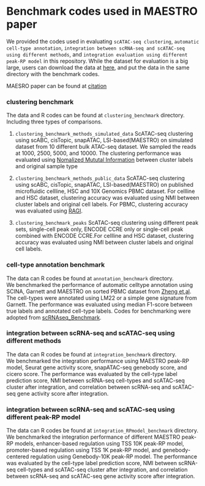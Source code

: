# Benchmark codes used in MAESTRO paper
We provided the codes used in evaluating ```scATAC-seq clustering```, ```automatic cell-type annotation```, ```integration between scRNA-seq and scATAC-seq using different methods```, and ```integration evaluation using different peak-RP model``` in this repository. While the dataset for evaluation is a big large, users can download the data at [here](), and put the data in the same directory with the benchmark codes.

MAESRO paper can be found at [citation](citation)

### clustering benchmark
The data and R codes can be found at ```clustering_benchmark``` directory. Including three types of comparisons.   
1) ```clustering_benchmark_methods_simulated_data```
ScATAC-seq clustering using scABC, cisTopic, snapATAC, LSI-based(MAESTRO) on simulated dataset from 10 different bulk ATAC-seq dataset. We sampled the reads at 1000, 2500, 5000, and 10000. The clustering performance was evaluated using [Nomalized Mututal Information](https://nlp.stanford.edu/IR-book/html/htmledition/evaluation-of-clustering-1.html) between cluster labels and original sample type 

2) ```clustering_benchmark_methods_public_data``` 
ScATAC-seq clustering using scABC, cisTopic, snapATAC, LSI-based(MAESTRO) on published microfluidic cellline, HSC and 10X Genomics PBMC dataset. For cellline and HSC dataset, clustering accuracy was evaluated using NMI between cluster labels and original cell labels. For PBMC, clustering accuracy was evaluated using [RAGI](https://genomebiology.biomedcentral.com/articles/10.1186/s13059-019-1854-5).

3) ```clustering_benchmark_peaks```
ScATAC-seq clustering using different peak sets, single-cell peak only, ENCODE CCRE only or single-cell peak combined with ENCODE CCRE.For cellline and HSC dataset, clustering accuracy was evaluated using NMI between cluster labels and original cell labels. 

### cell-type annotation benchmark
The data can R codes be found at ```annotation_benchmark``` directory.   
We benchmarked the performance of automatic celltype annotation using SCINA, Garnett and MAESTRO on sorted PBMC dataset from [Zheng et,al](https://www.nature.com/articles/ncomms14049). The cell-types were annotated using LM22 or a simple gene signature from Garnett. The performance was evaluated using median F1-score between true labels and annotated cell-type labels. Codes for benchmarking were adopted from [scRNAseq_Benchmark](https://github.com/tabdelaal/scRNAseq_Benchmark).

### integration between scRNA-seq and scATAC-seq using different methods
The data can R codes be found at ```integration_benchmark``` directory.   
We benchmarked the integration performance using MAESTRO peak-RP model, Seurat gene activity score, snapATAC-seq genebody score, and cicero score. The performance was evaluated by the cell-type label prediction score, NMI between scRNA-seq cell-types and scATAC-seq cluster after integration, and correlation between scRNA-seq and scATAC-seq gene activity score after integration.

### integration between scRNA-seq and scATAC-seq using different peak-RP model
The data can R codes be found at ```integration_RPmodel_benchmark``` directory.   
We benchmarked the integration performance of different MAESTRO peak-RP models, enhancer-based regulation using TSS 10K peak-RP model, promoter-based regulation using TSS 1K peak-RP model, and genebody-centered regulation using Genebody-10K peak-RP model. The performance was evaluated by the cell-type label prediction score, NMI between scRNA-seq cell-types and scATAC-seq cluster after integration, and correlation between scRNA-seq and scATAC-seq gene activity score after integration.